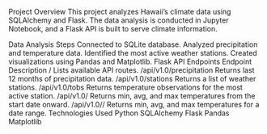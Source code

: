 Project Overview
This project analyzes Hawaii’s climate data using SQLAlchemy and Flask. The data analysis is conducted in Jupyter Notebook, and a Flask API is built to serve climate information.

Data Analysis Steps
Connected to SQLite database.
Analyzed precipitation and temperature data.
Identified the most active weather stations.
Created visualizations using Pandas and Matplotlib.
Flask API Endpoints
Endpoint	Description
/	Lists available API routes.
/api/v1.0/precipitation	Returns last 12 months of precipitation data.
/api/v1.0/stations	Returns a list of weather stations.
/api/v1.0/tobs	Returns temperature observations for the most active station.
/api/v1.0/<start>	Returns min, avg, and max temperatures from the start date onward.
/api/v1.0/<start>/<end>	Returns min, avg, and max temperatures for a date range.
Technologies Used
Python
SQLAlchemy
Flask
Pandas
Matplotlib

